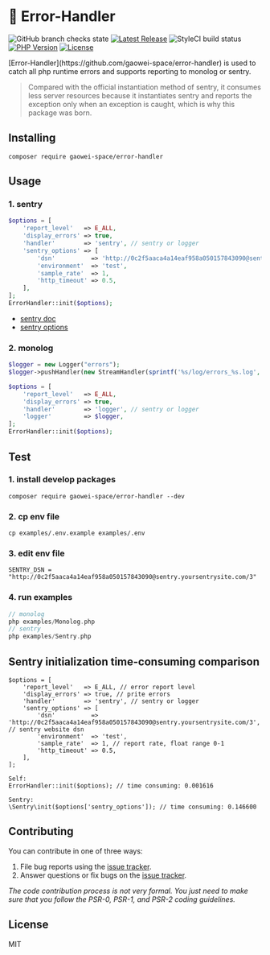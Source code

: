 # 🌈 Error-Handler

![GitHub branch checks state](https://img.shields.io/github/checks-status/gaowei-space/error-handler/main)
[![Latest Release](https://img.shields.io/github/v/release/gaowei-space/error-handler)](https://github.com/gaowei-space/error-handler/releases)
![StyleCI build status](https://github.styleci.io/repos/496875473/shield)
[![PHP Version](https://img.shields.io/packagist/php-v/gaowei-space/error-handler)](https://www.php.net/)
[![License](https://img.shields.io/github/license/gaowei-space/error-handler)](https://github.com/gaowei-space/error-handler/LICENSE)

<p> [Error-Handler](https://github.com/gaowei-space/error-handler) is used to catch all php runtime errors and supports reporting to monolog or sentry. </p>

> Compared with the official instantiation method of sentry, it consumes less server resources because it instantiates sentry and reports the exception only when an exception is caught, which is why this package was born.


## Installing

```shell
composer require gaowei-space/error-handler
```

## Usage

### 1. sentry
```php
$options = [
    'report_level'   => E_ALL,
    'display_errors' => true,
    'handler'        => 'sentry', // sentry or logger
    'sentry_options' => [
        'dsn'          => 'http://0c2f5aaca4a14eaf958a050157843090@sentry.yoursentrysite.com/3',
        'environment'  => 'test',
        'sample_rate'  => 1,
        'http_timeout' => 0.5,
    ],
];
ErrorHandler::init($options);
```
- [sentry doc](https://docs.sentry.io/platforms/php/)
- [sentry options](https://docs.sentry.io/platforms/php/configuration/options/)


### 2. monolog
```php
$logger = new Logger("errors");
$logger->pushHandler(new StreamHandler(sprintf('%s/log/errors_%s.log', __DIR__, date('Ymd')), Logger::DEBUG, true, 0666));

$options = [
    'report_level'   => E_ALL,
    'display_errors' => true,
    'handler'        => 'logger', // sentry or logger
    'logger'         => $logger,
];
ErrorHandler::init($options);
```

## Test

### 1. install develop packages
```
composer require gaowei-space/error-handler --dev
```

### 2. cp env file
```
cp examples/.env.example examples/.env
```
### 3. edit env file
```
SENTRY_DSN = "http://0c2f5aaca4a14eaf958a050157843090@sentry.yoursentrysite.com/3"
```
### 4. run examples
```php
// monolog
php examples/Monolog.php
// sentry
php examples/Sentry.php
```

## Sentry initialization time-consuming comparison
```
$options = [
    'report_level'   => E_ALL, // error report level
    'display_errors' => true, // prite errors
    'handler'        => 'sentry', // sentry or logger
    'sentry_options' => [
        'dsn'          => 'http://0c2f5aaca4a14eaf958a050157843090@sentry.yoursentrysite.com/3', // sentry website dsn
        'environment'  => 'test',
        'sample_rate'  => 1, // report rate, float range 0-1
        'http_timeout' => 0.5,
    ],
];

Self:
ErrorHandler::init($options); // time consuming: 0.001616

Sentry:
\Sentry\init($options['sentry_options']); // time consuming: 0.146600
```

## Contributing

You can contribute in one of three ways:

1. File bug reports using the [issue tracker](https://github.com/gaowei-space/error-handler/issues).
2. Answer questions or fix bugs on the [issue tracker](https://github.com/gaowei-space/error-handler/issues).

_The code contribution process is not very formal. You just need to make sure that you follow the PSR-0, PSR-1, and PSR-2 coding guidelines._

## License

MIT
